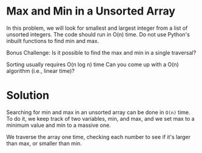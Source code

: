 # Max and Min in a Unsorted Array

In this problem, we will look for smallest and largest integer from a list of unsorted integers. The code should run in O(n) time. Do not use Python's inbuilt functions to find min and max.

Bonus Challenge: Is it possible to find the max and min in a single traversal?

Sorting usually requires O(n log n) time Can you come up with a O(n) algorithm (i.e., linear time)?

# Solution

Searching for min and max in an unsorted array can be done in `O(n)` time. To do it, we keep track of two variables, min, and max, and we set max to a minimum value and min to a massive one. 

We traverse the array one time, checking each number to see if it's larger than max, or smaller than min. 
